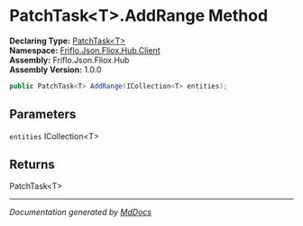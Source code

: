 ﻿<!--  
  <auto-generated>   
    The contents of this file were generated by a tool.  
    Changes to this file may be list if the file is regenerated  
  </auto-generated>   
-->

# PatchTask\<T\>.AddRange Method

**Declaring Type:** [PatchTask\<T\>](../index.md)  
**Namespace:** [Friflo.Json.Fliox.Hub.Client](../../index.md)  
**Assembly:** Friflo.Json.Fliox.Hub  
**Assembly Version:** 1.0.0

```csharp
public PatchTask<T> AddRange(ICollection<T> entities);
```

## Parameters

`entities`  ICollection\<T\>

## Returns

PatchTask\<T\>

___

*Documentation generated by [MdDocs](https://github.com/ap0llo/mddocs)*
